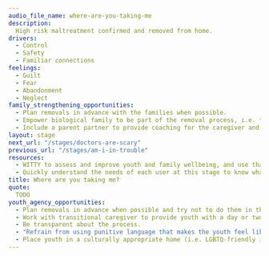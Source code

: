 ```yaml
---
audio_file_name: where-are-you-taking-me
description:
  High risk maltreatment confirmed and removed from home.
drivers:
  - Control
  - Safety
  - Familiar connections
feelings:
  - Guilt
  - Fear
  - Abandonment
  - Neglect
family_strengthening_opportunities:
  - Plan removals in advance with the families when possible.
  - Empower biological family to be part of the removal process, i.e. to help reassure and pack for the young person.
  - Include a parent partner to provide coaching for the caregiver and answer questions they may have about the child welfare system.
layout: stage
next_url: "/stages/doctors-are-scary"
previous_url: "/stages/am-i-in-trouble"
resources:
  - WITTY to assess and improve youth and family wellbeing, and use that to inform referrals and community services provided
  - Quickly understand the needs of each user at this stage to know what specific services are needed
title: Where are you taking me?
quote:
  TODO
youth_agency_opportunities:
  - Plan removals in advance when possible and try not to do them in the middle of the night.
  - Work with transitional caregiver to provide youth with a day or two to adjust to their new surroundings before returning to school.
  - Be transparent about the process.
  - "Refrain from using punitive language that makes the youth feel like they are in trouble (i.e. separation = okay. Detention = bad)"
  - Place youth in a culturally appropriate home (i.e. LGBTQ-friendly if an LGBTQ youth)
---
```


